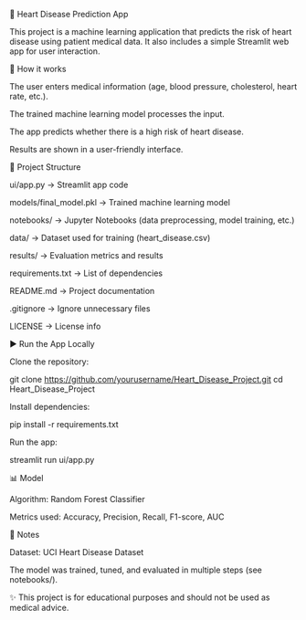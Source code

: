💓 Heart Disease Prediction App

This project is a machine learning application that predicts the risk of heart disease using patient medical data.
It also includes a simple Streamlit web app for user interaction.

🚀 How it works

The user enters medical information (age, blood pressure, cholesterol, heart rate, etc.).

The trained machine learning model processes the input.

The app predicts whether there is a high risk of heart disease.

Results are shown in a user-friendly interface.

📂 Project Structure

ui/app.py → Streamlit app code

models/final_model.pkl → Trained machine learning model

notebooks/ → Jupyter Notebooks (data preprocessing, model training, etc.)

data/ → Dataset used for training (heart_disease.csv)

results/ → Evaluation metrics and results

requirements.txt → List of dependencies

README.md → Project documentation

.gitignore → Ignore unnecessary files

LICENSE → License info

▶️ Run the App Locally

Clone the repository:

git clone https://github.com/yourusername/Heart_Disease_Project.git
cd Heart_Disease_Project


Install dependencies:

pip install -r requirements.txt


Run the app:

streamlit run ui/app.py

📊 Model

Algorithm: Random Forest Classifier

Metrics used: Accuracy, Precision, Recall, F1-score, AUC

📌 Notes

Dataset: UCI Heart Disease Dataset

The model was trained, tuned, and evaluated in multiple steps (see notebooks/).

✨ This project is for educational purposes and should not be used as medical advice.
